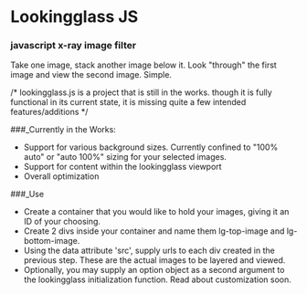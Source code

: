 # Lookingglass JS 
### javascript x-ray image filter

Take one image, stack another image below it.
Look "through" the first image and view the second image.
Simple.

/* lookingglass.js is a project that is still in the works. though it is fully functional in its current state, it is missing quite a few intended features/additions */

###_Currently in the Works:

* Support for various background sizes. Currently confined to "100% auto" or "auto 100%" sizing for your selected images.
* Support for content within the lookingglass viewport
* Overall optimization


###_Use

* Create a container that you would like to hold your images, giving it an ID of your choosing.
* Create 2 divs inside your container and name them lg-top-image and lg-bottom-image.
* Using the data attribute 'src', supply urls to each div created in the previous step. These are the actual images to be layered and viewed.
* Optionally, you may supply an option object as a second argument to the lookingglass initialization function. Read about customization soon.
